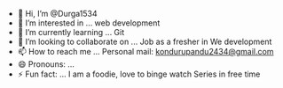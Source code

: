 - 👋 Hi, I’m @Durga1534
- 👀 I’m interested in ... web development
- 🌱 I’m currently learning ... Git
- 💞️ I’m looking to collaborate on ...  Job as a fresher in We development
- 📫 How to reach me ...  Personal mail: kondurupandu2434@gmail.com
- 😄 Pronouns: ...
- ⚡ Fun fact: ... I am a foodie, love to binge watch Series in free time 

<!---
Durga1534/Durga1534 is a ✨ special ✨ repository because its `README.md` (this file) appears on your GitHub profile.
You can click the Preview link to take a look at your changes.
--->
